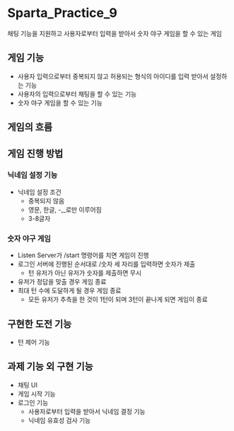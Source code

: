 # Sparta_Practice_9

채팅 기능을 지원하고 사용자로부터 입력을 받아서 숫자 야구 게임을 할 수 있는 게임

## 게임 기능

- 사용자 입력으로부터 중복되지 않고 허용되는 형식의 아이디를 입력 받아서 설정하는 기능
- 사용자의 입력으로부터 채팅을 할 수 있는 기능
- 숫자 야구 게임을 할 수 있는 기능

## 게임의 흐름

## 게임 진행 방법

### 닉네임 설정 기능

- 닉네임 설정 조건
  - 중복되지 않음
  - 영문, 한글, -,_로만 이루어짐
  - 3-8글자

### 숫자 야구 게임

- Listen Server가 /start 명령어를 치면 게임이 진행
- 로그인 서버에 진행된 순서대로 /숫자 세 자리를 입력하면 숫자가 제출
  - 턴 유저가 아닌 유저가 숫자를 제출하면 무시
- 유저가 정답을 맞출 경우 게임 종료
- 최대 턴 수에 도달하게 될 경우 게임 종료
  - 모든 유저가 추측을 한 것이 1턴이 되며 3턴이 끝나게 되면 게임이 종료

## 구현한 도전 기능

- 턴 제어 기능

## 과제 기능 외 구현 기능

- 채팅 UI
- 게임 시작 기능
- 로그인 기능
  - 사용자로부터 입력을 받아서 닉네임 결정 기능
  - 닉네임 유효성 검사 기능
